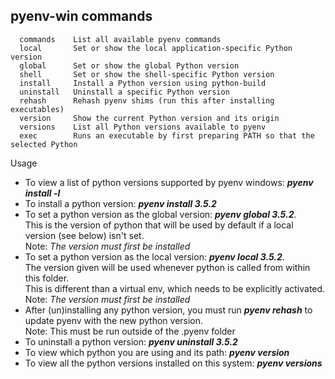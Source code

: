 ## pyenv-win commands

 ```text
   commands    List all available pyenv commands
   local       Set or show the local application-specific Python version
   global      Set or show the global Python version
   shell       Set or show the shell-specific Python version
   install     Install a Python version using python-build
   uninstall   Uninstall a specific Python version
   rehash      Rehash pyenv shims (run this after installing executables)
   version     Show the current Python version and its origin
   versions    List all Python versions available to pyenv
   exec        Runs an executable by first preparing PATH so that the selected Python
```

Usage

+ To view a list of python versions supported by pyenv windows: ***pyenv install -l***
+ To install a python version: ***pyenv install 3.5.2***
+ To set a python version as the global version: ***pyenv global 3.5.2***.<br/> 
This is the version of python that will be used by default if a local version (see below) isn't set.<br/>Note: *The version must first be installed*
+ To set a python version as the local version: ***pyenv local 3.5.2***. <br/>The version given will be used whenever python is called from within this folder. <br/>This is different than a virtual env, which needs to be explicitly activated.<br/>Note: *The version must first be installed*
+ After (un)installing any python version, you must run ***pyenv rehash*** to update pyenv with the new python version.  <br/>Note: This must be run outside of the .pyenv folder
+ To uninstall a python version: ***pyenv uninstall 3.5.2***
+ To view which python you are using and its path: ***pyenv version***
+ To view all the python versions installed on this system: ***pyenv versions***
